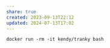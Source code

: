 ```yaml
---
share: true
created: 2023-09-13T22:12
updated: 2024-07-13T17:02
---
```

```
docker run -rm -it kendy/tranky bash
```
